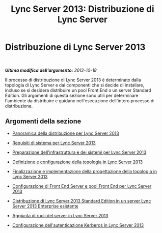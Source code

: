 ﻿---
title: 'Lync Server 2013: Distribuzione di Lync Server'
TOCTitle: Distribuzione di Lync Server 2013
ms:assetid: b76795a4-4e71-4c70-a5c0-d1197fa8028c
ms:mtpsurl: https://technet.microsoft.com/it-it/library/Gg412892(v=OCS.15)
ms:contentKeyID: 49301761
ms.date: 08/24/2015
mtps_version: v=OCS.15
ms.translationtype: HT
---

# Distribuzione di Lync Server 2013

 

_**Ultima modifica dell'argomento:** 2012-10-18_

Il processo di distribuzione di Lync Server 2013 è determinato dalla topologia di Lync Server e dai componenti che si decide di installare, incluso se si desidera distribuire un pool Front End o un server Standard Edition. Gli argomenti di questa sezione sono utili per determinare l'ambiente da distribuire e guidano nell'esecuzione dell'intero processo di distribuzione.

## Argomenti della sezione

  - [Panoramica della distribuzione per Lync Server 2013](lync-server-2013-deployment-overview.md)

  - [Requisiti di sistema per Lync Server 2013](lync-server-2013-system-requirements.md)

  - [Preparazione dell'infrastruttura e dei sistemi per Lync Server 2013](lync-server-2013-preparing-the-infrastructure-and-systems.md)

  - [Definizione e configurazione della topologia in Lync Server 2013](lync-server-2013-defining-and-configuring-the-topology.md)

  - [Finalizzazione e implementazione della progettazione della topologia in Lync Server 2013](lync-server-2013-finalizing-and-implementing-the-topology-design.md)

  - [Configurazione di Front End Server e pool Front End per Lync Server 2013](lync-server-2013-setting-up-front-end-servers-and-front-end-pools.md)

  - [Distribuzione di Lync Server 2013 Standard Edition in un server Lync Server 2013 Enterprise esistente](lync-server-2013-deploying-lync-server-2013-standard-edition-into-an-existing-lync-server-2013-enterprise.md)

  - [Aggiunta di ruoli del server in Lync Server 2013](lync-server-2013-adding-server-roles.md)

  - [Configurazione dell'autenticazione Kerberos in Lync Server 2013](lync-server-2013-setting-up-kerberos-authentication.md)

